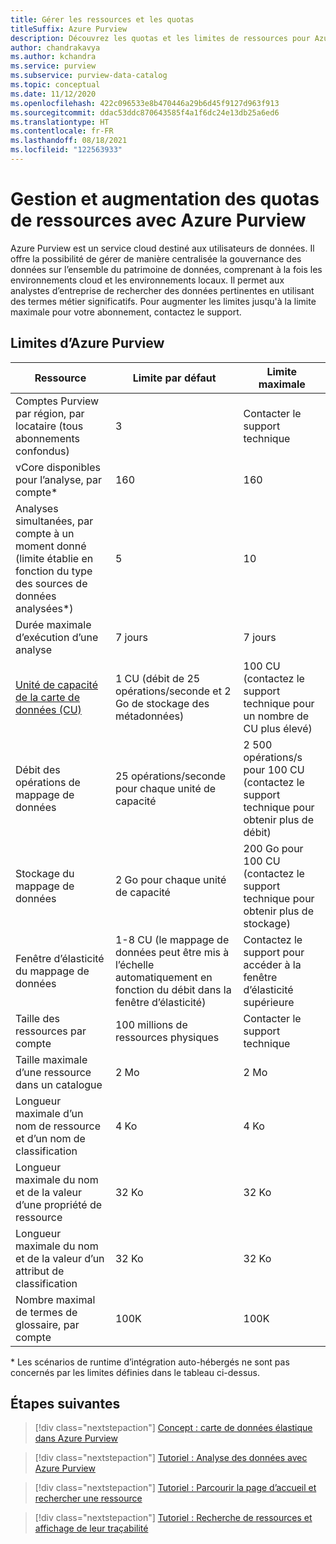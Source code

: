 ```yaml
---
title: Gérer les ressources et les quotas
titleSuffix: Azure Purview
description: Découvrez les quotas et les limites de ressources pour Azure Machine Learning et apprenez à demander des augmentations de quota.
author: chandrakavya
ms.author: kchandra
ms.service: purview
ms.subservice: purview-data-catalog
ms.topic: conceptual
ms.date: 11/12/2020
ms.openlocfilehash: 422c096533e8b470446a29b6d45f9127d963f913
ms.sourcegitcommit: ddac53ddc870643585f4a1f6dc24e13db25a6ed6
ms.translationtype: HT
ms.contentlocale: fr-FR
ms.lasthandoff: 08/18/2021
ms.locfileid: "122563933"
---
```

# <a name="manage-and-increase-quotas-for-resources-with-azure-purview"></a>Gestion et augmentation des quotas de ressources avec Azure Purview
 
Azure Purview est un service cloud destiné aux utilisateurs de données. Il offre la possibilité de gérer de manière centralisée la gouvernance des données sur l’ensemble du patrimoine de données, comprenant à la fois les environnements cloud et les environnements locaux. Il permet aux analystes d’entreprise de rechercher des données pertinentes en utilisant des termes métier significatifs. Pour augmenter les limites jusqu'à la limite maximale pour votre abonnement, contactez le support.
 
## <a name="azure-purview-limits"></a>Limites d’Azure Purview
 
|**Ressource**|  **Limite par défaut**  |**Limite maximale**|
|---|---|---|
|Comptes Purview par région, par locataire (tous abonnements confondus)|3|Contacter le support technique|
|vCore disponibles pour l’analyse, par compte*|160|160|
|Analyses simultanées, par compte à un moment donné (limite établie en fonction du type des sources de données analysées*)|5 | 10 |
|Durée maximale d’exécution d’une analyse|7 jours|7 jours|
|[Unité de capacité de la carte de données (CU)](concept-elastic-data-map.md) |1 CU (débit de 25 opérations/seconde et 2 Go de stockage des métadonnées) | 100 CU (contactez le support technique pour un nombre de CU plus élevé)|
|Débit des opérations de mappage de données |25 opérations/seconde pour chaque unité de capacité | 2 500 opérations/s pour 100 CU (contactez le support technique pour obtenir plus de débit)| 
|Stockage du mappage de données |2 Go pour chaque unité de capacité | 200 Go pour 100 CU (contactez le support technique pour obtenir plus de stockage) |
|Fenêtre d’élasticité du mappage de données | 1-8 CU (le mappage de données peut être mis à l’échelle automatiquement en fonction du débit dans la fenêtre d’élasticité) | Contactez le support pour accéder à la fenêtre d’élasticité supérieure |
|Taille des ressources par compte|100 millions de ressources physiques |Contacter le support technique|
|Taille maximale d’une ressource dans un catalogue|2 Mo|2 Mo|
|Longueur maximale d’un nom de ressource et d’un nom de classification|4 Ko|4 Ko|
|Longueur maximale du nom et de la valeur d’une propriété de ressource|32 Ko|32 Ko|
|Longueur maximale du nom et de la valeur d’un attribut de classification|32 Ko|32 Ko|
|Nombre maximal de termes de glossaire, par compte|100K|100K|
 
\* Les scénarios de runtime d’intégration auto-hébergés ne sont pas concernés par les limites définies dans le tableau ci-dessus. 
 
## <a name="next-steps"></a>Étapes suivantes
 
> [!div class="nextstepaction"]
>[Concept : carte de données élastique dans Azure Purview](concept-elastic-data-map.md)

> [!div class="nextstepaction"]
>[Tutoriel : Analyse des données avec Azure Purview](tutorial-scan-data.md)

> [!div class="nextstepaction"]
>[Tutoriel : Parcourir la page d’accueil et rechercher une ressource](tutorial-asset-search.md)

> [!div class="nextstepaction"]
>[Tutoriel : Recherche de ressources et affichage de leur traçabilité](tutorial-browse-and-view-lineage.md)
